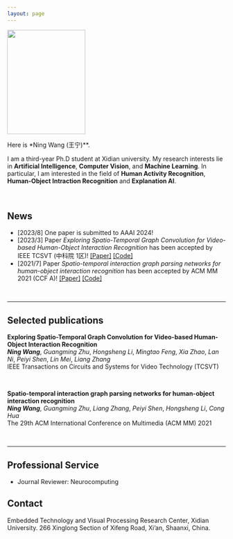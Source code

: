 ```yaml
---
layout: page
---
```


<img src="wangning.jpg" class="floatpic" width="180" height="240">

Here is *Ning Wang (王宁)**.

I am a third-year Ph.D student at Xidian university. My research interests lie in **Artificial Intelligence**, **Computer Vision**, and **Machine Learning**. In particular, I am interested in the field of **Human Activity Recognition**, **Human-Object Intraction Recognition** and **Explanation AI**.

<br>

## News

- [2023/8] One paper is submitted to AAAI 2024!
- [2023/3] Paper *Exploring Spatio-Temporal Graph Convolution for Video-based Human-Object Interaction Recognition* has been accepted by IEEE TCSVT (中科院 1区)! [[Paper]](https://ieeexplore.ieee.org/abstract/document/10077416/) [[Code]](https://github.com/NingWang2049/STIGPN2)
- [2021/7] Paper *Spatio-temporal interaction graph parsing networks for human-object interaction recognition* has been accepted by ACM MM 2021 (CCF A)! [[Paper]](https://arxiv.org/pdf/2108.08633) [[Code]](https://github.com/NingWang2049/STIGPN)

<br>

---

## Selected publications

**Exploring Spatio-Temporal Graph Convolution for Video-based Human-Object Interaction Recognition** <br>
*__Ning Wang__*, *Guangming Zhu*, *Hongsheng Li*, *Mingtao Feng*, *Xia Zhao*, *Lan Ni*, *Peiyi Shen*, *Lin Mei*, *Liang Zhang* <br>
IEEE Transactions on Circuits and Systems for Video Technology (TCSVT)

<br>

**Spatio-temporal interaction graph parsing networks for human-object interaction recognition** <br>
*__Ning Wang__*, *Guangming Zhu*, *Liang Zhang*, *Peiyi Shen*, *Hongsheng Li*, *Cong Hua* <br>
The 29th ACM International Conference on Multimedia (ACM MM) 2021

<br>

---

## Professional Service

- Journal Reviewer: Neurocomputing

## Contact

Embedded Technology and Visual Processing Research Center​​​, Xidian University.
266 Xinglong Section of Xifeng Road, Xi’an, Shaanxi, China.
